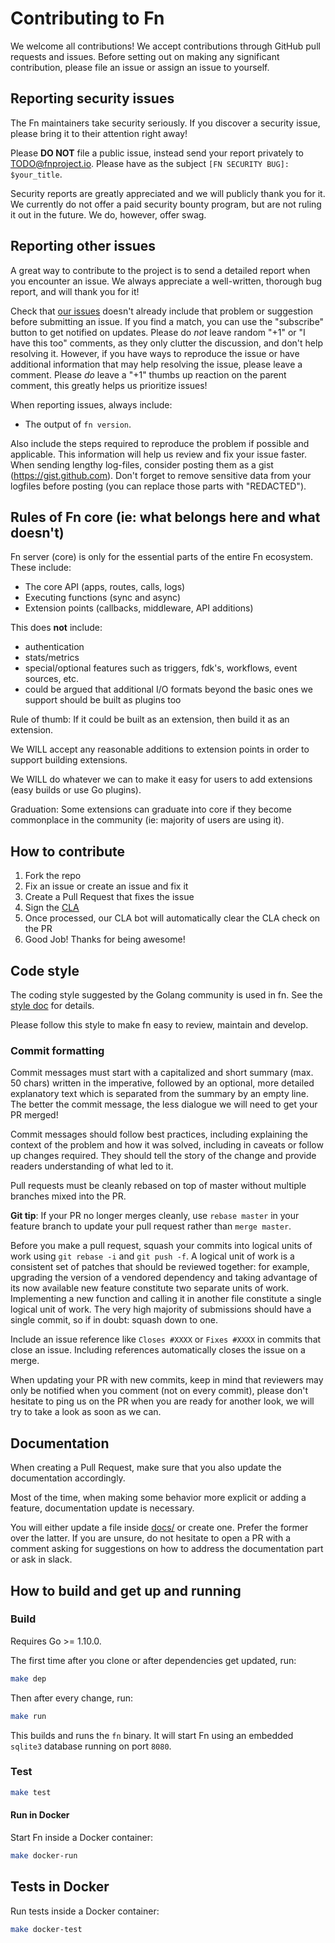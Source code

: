 # Contributing to Fn

We welcome all contributions! We accept contributions through GitHub pull
requests and issues. Before setting out on making any significant
contribution, please file an issue or assign an issue to yourself.

## Reporting security issues

The Fn maintainers take security seriously. If you discover a security
issue, please bring it to their attention right away!

Please **DO NOT** file a public issue, instead send your report privately to
[TODO@fnproject.io](mailto:TODO@fnproject.io). Please have as the
subject `[FN SECURITY BUG]: $your_title`.

Security reports are greatly appreciated and we will publicly thank you for
it. We currently do not offer a paid security bounty program, but are not
ruling it out in the future. We do, however, offer swag. 

## Reporting other issues

A great way to contribute to the project is to send a detailed report when you
encounter an issue. We always appreciate a well-written, thorough bug report,
and will thank you for it!

Check that [our issues](https://github.com/fnproject/fn/issues)
doesn't already include that problem or suggestion before submitting an issue.
If you find a match, you can use the "subscribe" button to get notified on
updates. Please do *not* leave random "+1" or "I have this too" comments, as they
only clutter the discussion, and don't help resolving it. However, if you
have ways to reproduce the issue or have additional information that may help
resolving the issue, please leave a comment. Please *do* leave a "+1" thumbs
up reaction on the parent comment, this greatly helps us prioritize issues!

When reporting issues, always include:

* The output of `fn version`.

Also include the steps required to reproduce the problem if possible and
applicable. This information will help us review and fix your issue faster.
When sending lengthy log-files, consider posting them as a gist (https://gist.github.com).
Don't forget to remove sensitive data from your logfiles before posting (you can
replace those parts with "REDACTED").

## Rules of Fn core (ie: what belongs here and what doesn't)

Fn server (core) is only for the essential parts of the entire Fn ecosystem. 
These include:

- The core API (apps, routes, calls, logs)
- Executing functions (sync and async)
- Extension points (callbacks, middleware, API additions)

This does __not__ include:

- authentication
- stats/metrics
- special/optional features such as triggers, fdk's, workflows, event sources, etc.
- could be argued that additional I/O formats beyond the basic ones we support should be built as plugins too

Rule of thumb: If it could be built as an extension, then build it as an extension. 

We WILL accept any reasonable additions to extension points in order to support building extensions. 

We WILL do whatever we can to make it easy for users to add extensions (easy builds or use Go plugins). 

Graduation: Some extensions can graduate into core if they become commonplace in the community (ie: majority of users are using it). 

## How to contribute

1. Fork the repo
2. Fix an issue or create an issue and fix it
3. Create a Pull Request that fixes the issue
4. Sign the [CLA](http://www.oracle.com/technetwork/community/oca-486395.html)
5. Once processed, our CLA bot will automatically clear the CLA check on the PR
6. Good Job! Thanks for being awesome!

## Code style

The coding style suggested by the Golang community is used in fn. See the [style doc](https://github.com/golang/go/wiki/CodeReviewComments) for details.

Please follow this style to make fn easy to review, maintain and develop.

### Commit formatting

Commit messages must start with a capitalized and short summary (max. 50 chars)
written in the imperative, followed by an optional, more detailed explanatory
text which is separated from the summary by an empty line. The better the
commit message, the less dialogue we will need to get your PR merged!

Commit messages should follow best practices, including explaining the context
of the problem and how it was solved, including in caveats or follow up changes
required. They should tell the story of the change and provide readers
understanding of what led to it.

Pull requests must be cleanly rebased on top of master without multiple branches
mixed into the PR.

**Git tip**: If your PR no longer merges cleanly, use `rebase master` in your
feature branch to update your pull request rather than `merge master`.

Before you make a pull request, squash your commits into logical units of work
using `git rebase -i` and `git push -f`. A logical unit of work is a consistent
set of patches that should be reviewed together: for example, upgrading the
version of a vendored dependency and taking advantage of its now available new
feature constitute two separate units of work. Implementing a new function and
calling it in another file constitute a single logical unit of work. The very
high majority of submissions should have a single commit, so if in doubt: squash
down to one.

Include an issue reference like `Closes #XXXX` or `Fixes #XXXX` in commits that
close an issue. Including references automatically closes the issue on a merge.

When updating your PR with new commits, keep in mind that reviewers may only
be notified when you comment (not on every commit), please don't hesitate to
ping us on the PR when you are ready for another look, we will try to take a
look as soon as we can.

## Documentation

When creating a Pull Request, make sure that you also update the documentation
accordingly.

Most of the time, when making some behavior more explicit or adding a feature,
documentation update is necessary.

You will either update a file inside [docs/](./docs/) or create one. Prefer
the former over the latter. If you are unsure, do not hesitate to open a PR
with a comment asking for suggestions on how to address the documentation part
or ask in slack.

## How to build and get up and running

### Build

Requires Go >= 1.10.0.

The first time after you clone or after dependencies get updated, run:

```sh
make dep
```

Then after every change, run:

```sh
make run
```

This builds and runs the `fn` binary. It will start Fn using an embedded `sqlite3` database running on port `8080`.

### Test

```sh
make test
```

#### Run in Docker

Start Fn inside a Docker container:

```sh
make docker-run
```

## Tests in Docker

Run tests inside a Docker container:

```sh
make docker-test

```
